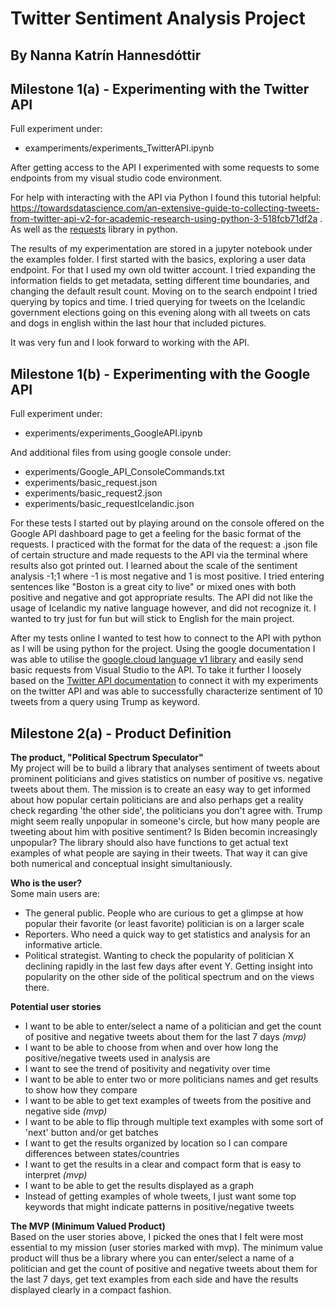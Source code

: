 # Twitter Sentiment Analysis Project
## By Nanna Katrín Hannesdóttir
## Milestone 1(a) - Experimenting with the Twitter API

Full experiment under:
- examperiments/experiments_TwitterAPI.ipynb

After getting access to the API I experimented with some requests to some endpoints from my visual studio code environment.

For help with interacting with the API via Python I found this tutorial helpful: https://towardsdatascience.com/an-extensive-guide-to-collecting-tweets-from-twitter-api-v2-for-academic-research-using-python-3-518fcb71df2a
. As well as the [requests](https://docs.python-requests.org/en/latest/) library in python.

The results of my experimentation are stored in a jupyter notebook under the examples folder. I first started with the basics, exploring a user data endpoint. For that I used my own old twitter account. I tried expanding the information fields to get metadata, setting different time boundaries,
and changing the default result count. Moving on to the search endpoint I tried querying by topics and time. I tried querying for tweets on the Icelandic government elections going on this evening along with all tweets on cats and dogs in english within the last hour that included pictures.

It was very fun and I look forward to working with the API. 

## Milestone 1(b) - Experimenting with the Google API
Full experiment under:
- experiments/experiments_GoogleAPI.ipynb 

And additional files from using google console under:
- experiments/Google_API_ConsoleCommands.txt 
- experiments/basic_request.json
- experiments/basic_request2.json
- experiments/basic_requestIcelandic.json

For these tests I started out by playing around on the console offered on the Google API dashboard page to get a feeling for the basic format of the requests. I practiced with the format for the data of the request: a .json file of certain structure and made requests to the API via the terminal where results also got printed out. I learned about the scale of the sentiment analysis -1;1 where -1 is most negative and 1 is most positive. I tried entering sentences like "Boston is a great city to live" or mixed ones with both positive and negative and got appropriate results. The API did not like the usage of Icelandic my native language however, and did not recognize it. I wanted to try just for fun but will stick to English for the main project.

After my tests online I wanted to test how to connect to the API with python as I will be using python for the project. Using the google documentation I was able to utilise the [google.cloud language v1 library](https://cloud.google.com/natural-language/docs/reference/rpc/google.cloud.language.v1) and easily send basic requests from Visual Studio to the API. To take it further I loosely based on the [Twitter API documentation](https://developer.twitter.com/en/docs/tutorials/how-to-analyze-the-sentiment-of-your-own-tweets) to connect it with my experiments on the twitter API and was able to successfully characterize sentiment of 10 tweets from a query using Trump as keyword.

## Milestone 2(a) - Product Definition

<b>The product, "Political Spectrum Speculator"</b><br>
My project will be to build a library that analyses sentiment of tweets about prominent politicians and gives statistics on number of positive vs. negative tweets about them. The mission is to create an easy way to get informed about how popular certain politicians are and also perhaps get a reality check regarding 'the other side', the politicians you don't agree with. Trump might seem really unpopular in someone's circle, but how many people are tweeting about him with positive sentiment? Is Biden becomin increasingly unpopular? The library should also have functions to get actual text examples of what people are saying in their tweets. That way it can give both numerical and conceptual insight simultaniously.

<b>Who is the user?</b><br>
Some main users are:
- The general public. People who are curious to get a glimpse at how popular their favorite (or least favorite) politician is on a larger scale
- Reporters. Who need a quick way to get statistics and analysis for an informative article. 
- Political strategist. Wanting to check the popularity of politician X declining rapidly in the last few days after event Y. Getting insight into popularity on the other side of the political spectrum and on the views there.

<b>Potential user stories</b>
- I want to be able to enter/select a name of a politician and get the count of positive and negative tweets about them for the last 7 days <i>(mvp)</i>
- I want to be able to choose from when and over how long the positive/negative tweets used in analysis are
- I want to see the trend of positivity and negativity over time
- I want to be able to enter two or more politicians names and get results to show how they compare 
- I want to be able to get text examples of tweets from the positive and negative side <i>(mvp)</i>
- I want to be able to flip through multiple text examples with some sort of 'next' button and/or get batches
- I want to get the results organized by location so I can compare differences between states/countries
- I want to get the results in a clear and compact form that is easy to interpret <i>(mvp)</i>
- I want to be able to get the results displayed as a graph
- Instead of getting examples of whole tweets, I just want some top keywords that might indicate patterns in positive/negative tweets

<b>The MVP (Minimum Valued Product)</b><br>
Based on the user stories above, I picked the ones that I felt were most essential to my mission (user stories marked with mvp). The minimum value product will thus be a library where you can enter/select a name of a politician and get the count of positive and negative tweets about them for the last 7 days, get text examples from each side and have the results displayed clearly in a compact fashion. 


